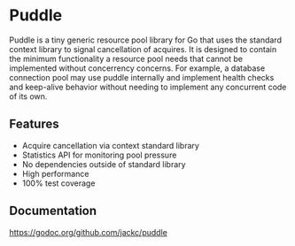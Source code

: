 # Puddle

Puddle is a tiny generic resource pool library for Go that uses the standard context library to signal cancellation of acquires. It is designed to contain the minimum functionality a resource pool needs that cannot be implemented without concerrency concerns. For example, a database connection pool may use puddle internally and implement health checks and keep-alive behavior without needing to implement any concurrent code of its own.

## Features

* Acquire cancellation via context standard library
* Statistics API for monitoring pool pressure
* No dependencies outside of standard library
* High performance
* 100% test coverage

## Documentation

https://godoc.org/github.com/jackc/puddle
